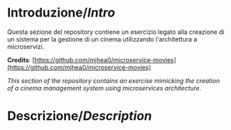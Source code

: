 # Introduzione/_Intro_
Questa sezione del repository contiene un esercizio legato alla creazione di un sistema per la gestione di un cinema utilizzando l'architettura a microservizi.

**Credits**: [https://github.com/mjhea0/microservice-movies](https://github.com/mjhea0/microservice-movies)

_This section of the repository contains an exercise mimicking the creation of a cinema management system using microservices architecture._

# Descrizione/_Description_
